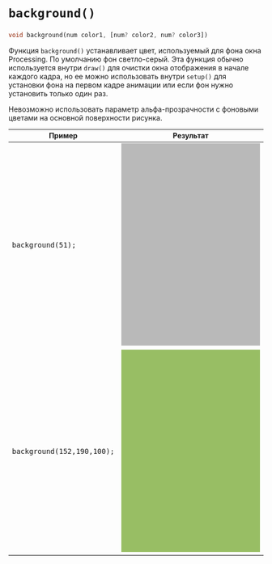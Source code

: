 # `background()`

```dart
void background(num color1, [num? color2, num? color3])
```

Функция `background()` устанавливает цвет, используемый для фона окна Processing. По умолчанию фон светло-серый. Эта функция обычно используется внутри `draw()` для очистки окна отображения в начале каждого кадра, но ее можно использовать внутри `setup()` для установки фона на первом кадре анимации или если фон нужно установить только один раз.

Невозможно использовать параметр альфа-прозрачности с фоновыми цветами на основной поверхности рисунка.


| Пример                                          | Результат                                                              |
|-------------------------------------------------|------------------------------------------------------------------------|
| <pre lang="dart">background(51);</pre>          | <img src="/_images/background_2_gray.png" width="400" height="400" />  |
| <pre lang="dart">background(152,190,100);</pre> | <img src="/_images/background_1_green.png" width="400" height="400" /> |
